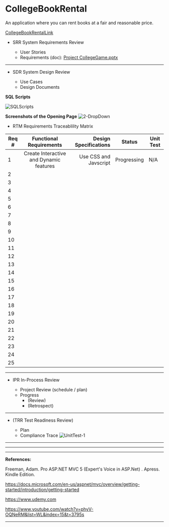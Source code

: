 # CollegeBookRental

An application where you can rent books at a fair and reasonable price. 



[CollegeBookRentalLink](https://collegebookrentaldonnyves.azurewebsites.net/)
- SRR  System Requirements Review

	- User Stories
  - Requirements (doc): [Project CollegeGame.pptx](https://github.com/donnyves/CollegeBookRental/files/3076989/Project.CollegeGame.pptx)
---
- SDR  System Design Review

	- Use Cases
  - Design Documents


**SQL Scripts**

![SQLScripts](https://user-images.githubusercontent.com/40510674/56181491-920b0280-5fc2-11e9-9a1c-b19e427bbb0b.PNG)

  
**Screenshots of the Opening Page**
![2-DropDown](https://user-images.githubusercontent.com/40510674/56087217-5255e680-5e1b-11e9-8c94-f01bd8417a5b.PNG)
  - RTM  Requirements Traceablility Matrix
  
|Req #|Functional Requirements|Design Specifications| Status|Unit Test  |
| ------------- |:-------------:| -----:| --------|------|
|1|Create Interactive and Dynamic features  |Use CSS and Javscript  |Progressing |N/A|
|2|    |      |         ||
|3|    |      |         ||
|4|    |      |         ||
|5|    |      |         ||
|6|    |      |         ||
|7|    |      |         ||
|8|    |      |         ||
|9|    |      |         ||
|10|    |      |         ||
|11|    |      |         ||
|12|    |      |         ||
|13|    |      |         ||
|14|    |      |         ||
|15|    |      |         ||
|16|    |      |         ||
|17|    |      |         ||
|18|    |      |         ||
|19|    |      |         ||
|20|    |      |         ||
|21|    |      |         ||
|22|    |      |         ||
|23|    |      |         ||
|24|    |      |         ||
|25|    |      |         ||

  
---
- IPR   In-Process Review

	- Project Review (schedule / plan)
  - Progress
    - (Review)
    - (Retrospect)
---
- (TRR  Test Readiness Review)

	- Plan
  - Compliance Trace
  ![UnitTest-1](https://user-images.githubusercontent.com/40510674/56087261-09eaf880-5e1c-11e9-8e34-7d2a8d43a277.PNG)
---





---




---








**References:**





Freeman, Adam. Pro ASP.NET MVC 5 (Expert's Voice in ASP.Net) . Apress. Kindle Edition.




https://docs.microsoft.com/en-us/aspnet/mvc/overview/getting-started/introduction/getting-started




https://www.udemy.com



https://www.youtube.com/watch?v=phyV-OQNeRM&list=WL&index=15&t=3795s





---
